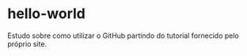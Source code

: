 # hello-world
Estudo sobre como utilizar o GitHub partindo do tutorial fornecido pelo próprio site.
